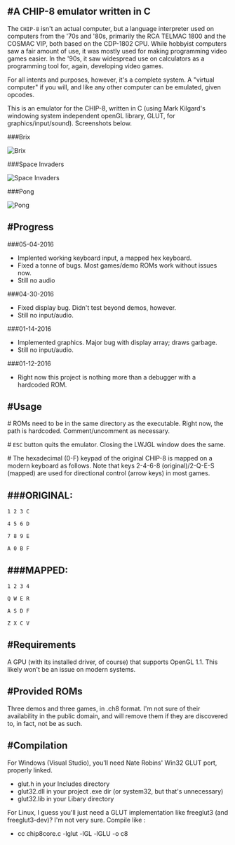 #A CHIP-8 emulator written in C
--------------------------------
The `CHIP-8` isn't an actual computer, but a language interpreter used on computers from the '70s and '80s, primarily the RCA TELMAC 1800 and the COSMAC VIP, both based on the CDP-1802 CPU. While hobbyist computers saw a fair amount of use, it was mostly used for making programming video games easier. In the '90s, it saw widespread use on calculators as a programming tool for, again, developing video games.

For all intents and purposes, however, it's a complete system. A "virtual computer" if you will, and like any other computer can be emulated, given opcodes.

This is an emulator for the CHIP-8, written in C (using Mark Kilgard's windowing system independent openGL library, GLUT, for graphics/input/sound). Screenshots below.

###Brix

![Brix](https://cloud.githubusercontent.com/assets/8657811/15047354/33d97df0-1302-11e6-8a38-742ac029495e.jpg)


###Space Invaders

![Space Invaders](https://cloud.githubusercontent.com/assets/8657811/15047355/33da60a8-1302-11e6-8e89-d89845110682.jpg)


###Pong

![Pong](https://cloud.githubusercontent.com/assets/8657811/15047356/33dab940-1302-11e6-8b60-4cee424fac31.jpg)

#Progress
---------
###05-04-2016
* Implented working keyboard input, a mapped hex keyboard.
* Fixed a tonne of bugs. Most games/demo ROMs work without issues now.
* Still no audio
 
###04-30-2016
* Fixed display bug. Didn't test beyond demos, however.
* Still no input/audio.

###01-14-2016
* Implemented graphics. Major bug with display array; draws garbage.
* Still no input/audio.

###01-12-2016
* Right now this project is nothing more than a debugger with a hardcoded ROM.


#Usage
-------
\# ROMs need to be in the same directory as the executable. Right now, the path is hardcoded. Comment/uncomment as necessary.

\# `ESC` button quits the emulator. Closing the LWJGL window does the same.

\# The hexadecimal (0-F) keypad of the original CHIP-8 is mapped on a modern keyboard as follows. Note that keys 2-4-6-8 (original)/2-Q-E-S (mapped) are used for directional control (arrow keys) in most games.



###ORIGINAL:
--------

`1 2 3 C`

`4 5 6 D`

`7 8 9 E`

`A 0 B F`


###MAPPED:
--------

`1 2 3 4`

`Q W E R`

`A S D F`

`Z X C V`


#Requirements
-------------
A GPU (with its installed driver, of course) that supports OpenGL 1.1. This likely won't be an issue on modern systems.


#Provided ROMs
--------------
Three demos and three games, in .ch8 format. I'm not sure of their availability in the public domain, and will remove them if they are discovered to, in fact, not be as such.


#Compilation
------------
For Windows (Visual Studio), you'll need Nate Robins' Win32 GLUT port, properly linked.
* glut.h      in your Includes directory
* glut32.dll  in your project .exe dir (or system32, but that's unnecessary)
* glut32.lib  in your Libary directory


For Linux, I guess you'll just need a GLUT implementation like freeglut3 (and freeglut3-dev)? I'm not very sure.
Compile like : 
* cc	chip8core.c 	-lglut 	-lGL 	-lGLU 	-o 	c8
